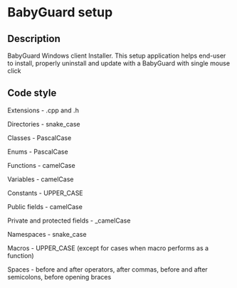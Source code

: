 # BabyGuard setup

## Description

BabyGuard Windows client Installer. This setup application helps end-user to install, properly uninstall and update with a
BabyGuard with single mouse click

## Code style

Extensions - .cpp and .h

Directories - snake_case

Classes - PascalCase

Enums - PascalCase

Functions - camelCase

Variables - camelCase

Constants - UPPER_CASE

Public fields - camelCase

Private and protected fields - _camelCase

Namespaces - snake_case

Macros - UPPER_CASE (except for cases when macro performs as a function)

Spaces - before and after operators, after commas, before and after semicolons, before opening braces
